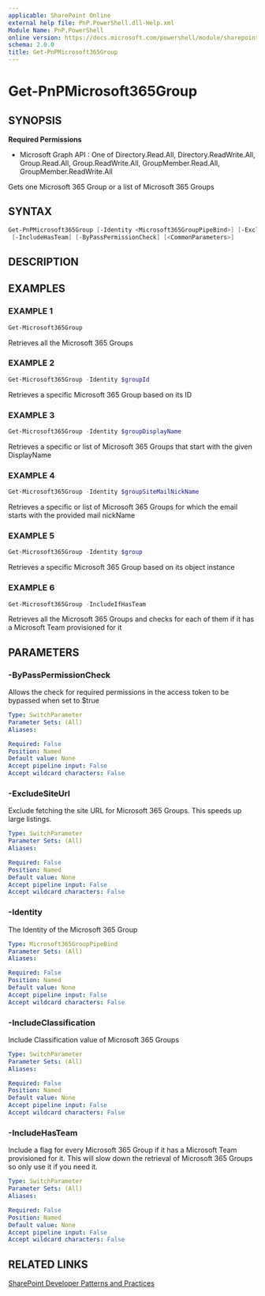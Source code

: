 ```yaml
---
applicable: SharePoint Online
external help file: PnP.PowerShell.dll-Help.xml
Module Name: PnP.PowerShell
online version: https://docs.microsoft.com/powershell/module/sharepoint-pnp/get-pnpmicrosoft365group
schema: 2.0.0
title: Get-PnPMicrosoft365Group
---
```


# Get-PnPMicrosoft365Group

## SYNOPSIS

**Required Permissions**

  * Microsoft Graph API : One of Directory.Read.All, Directory.ReadWrite.All, Group.Read.All, Group.ReadWrite.All, GroupMember.Read.All, GroupMember.ReadWrite.All

Gets one Microsoft 365 Group or a list of Microsoft 365 Groups

## SYNTAX

```powershell
Get-PnPMicrosoft365Group [-Identity <Microsoft365GroupPipeBind>] [-ExcludeSiteUrl] [-IncludeClassification]
 [-IncludeHasTeam] [-ByPassPermissionCheck] [<CommonParameters>]
```

## DESCRIPTION

## EXAMPLES

### EXAMPLE 1
```powershell
Get-Microsoft365Group
```

Retrieves all the Microsoft 365 Groups

### EXAMPLE 2
```powershell
Get-Microsoft365Group -Identity $groupId
```

Retrieves a specific Microsoft 365 Group based on its ID

### EXAMPLE 3
```powershell
Get-Microsoft365Group -Identity $groupDisplayName
```

Retrieves a specific or list of Microsoft 365 Groups that start with the given DisplayName

### EXAMPLE 4
```powershell
Get-Microsoft365Group -Identity $groupSiteMailNickName
```

Retrieves a specific or list of Microsoft 365 Groups for which the email starts with the provided mail nickName

### EXAMPLE 5
```powershell
Get-Microsoft365Group -Identity $group
```

Retrieves a specific Microsoft 365 Group based on its object instance

### EXAMPLE 6
```powershell
Get-Microsoft365Group -IncludeIfHasTeam
```

Retrieves all the Microsoft 365 Groups and checks for each of them if it has a Microsoft Team provisioned for it

## PARAMETERS

### -ByPassPermissionCheck
Allows the check for required permissions in the access token to be bypassed when set to $true

```yaml
Type: SwitchParameter
Parameter Sets: (All)
Aliases:

Required: False
Position: Named
Default value: None
Accept pipeline input: False
Accept wildcard characters: False
```

### -ExcludeSiteUrl
Exclude fetching the site URL for Microsoft 365 Groups. This speeds up large listings.

```yaml
Type: SwitchParameter
Parameter Sets: (All)
Aliases:

Required: False
Position: Named
Default value: None
Accept pipeline input: False
Accept wildcard characters: False
```

### -Identity
The Identity of the Microsoft 365 Group

```yaml
Type: Microsoft365GroupPipeBind
Parameter Sets: (All)
Aliases:

Required: False
Position: Named
Default value: None
Accept pipeline input: False
Accept wildcard characters: False
```

### -IncludeClassification
Include Classification value of Microsoft 365 Groups

```yaml
Type: SwitchParameter
Parameter Sets: (All)
Aliases:

Required: False
Position: Named
Default value: None
Accept pipeline input: False
Accept wildcard characters: False
```

### -IncludeHasTeam
Include a flag for every Microsoft 365 Group if it has a Microsoft Team provisioned for it. This will slow down the retrieval of Microsoft 365 Groups so only use it if you need it.

```yaml
Type: SwitchParameter
Parameter Sets: (All)
Aliases:

Required: False
Position: Named
Default value: None
Accept pipeline input: False
Accept wildcard characters: False
```

## RELATED LINKS

[SharePoint Developer Patterns and Practices](https://aka.ms/sppnp)